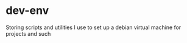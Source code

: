 # dev-env
Storing scripts and utilities I use to set up a debian virtual machine for projects and such
